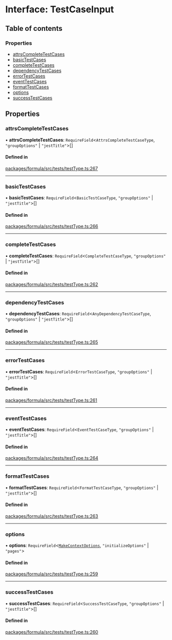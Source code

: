 # Interface: TestCaseInput

## Table of contents

### Properties

- [attrsCompleteTestCases](TestCaseInput.md#attrscompletetestcases)
- [basicTestCases](TestCaseInput.md#basictestcases)
- [completeTestCases](TestCaseInput.md#completetestcases)
- [dependencyTestCases](TestCaseInput.md#dependencytestcases)
- [errorTestCases](TestCaseInput.md#errortestcases)
- [eventTestCases](TestCaseInput.md#eventtestcases)
- [formatTestCases](TestCaseInput.md#formattestcases)
- [options](TestCaseInput.md#options)
- [successTestCases](TestCaseInput.md#successtestcases)

## Properties

### <a id="attrscompletetestcases" name="attrscompletetestcases"></a> attrsCompleteTestCases

• **attrsCompleteTestCases**: `RequireField`<`AttrsCompleteTestCaseType`, `"groupOptions"` \| `"jestTitle"`\>[]

#### Defined in

[packages/formula/src/tests/testType.ts:267](https://github.com/mashpod/mashcard/blob/main/packages/formula/src/tests/testType.ts#L267)

---

### <a id="basictestcases" name="basictestcases"></a> basicTestCases

• **basicTestCases**: `RequireField`<`BasicTestCaseType`, `"groupOptions"` \| `"jestTitle"`\>[]

#### Defined in

[packages/formula/src/tests/testType.ts:266](https://github.com/mashpod/mashcard/blob/main/packages/formula/src/tests/testType.ts#L266)

---

### <a id="completetestcases" name="completetestcases"></a> completeTestCases

• **completeTestCases**: `RequireField`<`CompleteTestCaseType`, `"groupOptions"` \| `"jestTitle"`\>[]

#### Defined in

[packages/formula/src/tests/testType.ts:262](https://github.com/mashpod/mashcard/blob/main/packages/formula/src/tests/testType.ts#L262)

---

### <a id="dependencytestcases" name="dependencytestcases"></a> dependencyTestCases

• **dependencyTestCases**: `RequireField`<`AnyDependencyTestCaseType`, `"groupOptions"` \| `"jestTitle"`\>[]

#### Defined in

[packages/formula/src/tests/testType.ts:265](https://github.com/mashpod/mashcard/blob/main/packages/formula/src/tests/testType.ts#L265)

---

### <a id="errortestcases" name="errortestcases"></a> errorTestCases

• **errorTestCases**: `RequireField`<`ErrorTestCaseType`, `"groupOptions"` \| `"jestTitle"`\>[]

#### Defined in

[packages/formula/src/tests/testType.ts:261](https://github.com/mashpod/mashcard/blob/main/packages/formula/src/tests/testType.ts#L261)

---

### <a id="eventtestcases" name="eventtestcases"></a> eventTestCases

• **eventTestCases**: `RequireField`<`EventTestCaseType`, `"groupOptions"` \| `"jestTitle"`\>[]

#### Defined in

[packages/formula/src/tests/testType.ts:264](https://github.com/mashpod/mashcard/blob/main/packages/formula/src/tests/testType.ts#L264)

---

### <a id="formattestcases" name="formattestcases"></a> formatTestCases

• **formatTestCases**: `RequireField`<`FormatTestCaseType`, `"groupOptions"` \| `"jestTitle"`\>[]

#### Defined in

[packages/formula/src/tests/testType.ts:263](https://github.com/mashpod/mashcard/blob/main/packages/formula/src/tests/testType.ts#L263)

---

### <a id="options" name="options"></a> options

• **options**: `RequireField`<[`MakeContextOptions`](MakeContextOptions.md), `"initializeOptions"` \| `"pages"`\>

#### Defined in

[packages/formula/src/tests/testType.ts:259](https://github.com/mashpod/mashcard/blob/main/packages/formula/src/tests/testType.ts#L259)

---

### <a id="successtestcases" name="successtestcases"></a> successTestCases

• **successTestCases**: `RequireField`<`SuccessTestCaseType`, `"groupOptions"` \| `"jestTitle"`\>[]

#### Defined in

[packages/formula/src/tests/testType.ts:260](https://github.com/mashpod/mashcard/blob/main/packages/formula/src/tests/testType.ts#L260)
